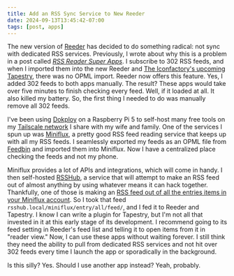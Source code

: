 ```yaml
---
title: Add an RSS Sync Service to New Reeder
date: 2024-09-13T13:45:42-07:00
tags: [post, apps]
---
```


The new version of [Reeder](https://reederapp.com) has decided to do something radical: not sync with dedicated RSS services. Previously, I wrote about why this is a problem in a post called _[RSS Reader Super Apps](https://melkat.blog/p/rss-super-apps)_. I subscribe to 302 RSS feeds, and when I imported them into the new Reeder and [The Iconfactory's upcoming Tapestry](https://www.kickstarter.com/projects/iconfactory/project-tapestry/description), there was no OPML import. Reeder now offers this feature. Yes, I added 302 feeds to both apps manually. The result? These apps would take over five minutes to finish checking every feed. Well, if it loaded at all. It also killed my battery. So, the first thing I needed to do was manually remove all 302 feeds.

I've been using [Dokploy](https://dokploy.com) on a Raspberry Pi 5 to self-host many free tools on my [Tailscale network](https://tailscale.com) I share with my wife and family. One of the services I spun up was [Miniflux](https://miniflux.app/), a pretty good RSS feed reading service that keeps up with all my RSS feeds. I seamlessly exported my feeds as an OPML file from [Feedbin](https://feedbin.com) and imported them into Miniflux. Now I have a centralized place checking the feeds and not my phone.

Miniflux provides a lot of APIs and integrations, which will come in handy. I then self-hosted [RSSHub](https://docs.rsshub.app), a service that will attempt to make an RSS feed out of almost anything by using whatever means it can hack together. Thankfully, one of those is making an [RSS feed out of all the entries items in your Miniflux account](https://docs.rsshub.app/routes/other#feed-entry). So I took that feed `rsshub.local/miniflux/entry/all/feed/`, and I fed it to Reeder and Tapestry. I know I can write a plugin for Tapestry, but I'm not all that invested in it at this early stage of its development. I recommend going to its feed setting in Reeder's feed list and telling it to open items from it in "reader view." Now, I can use these apps without waiting forever. I still think they need the ability to pull from dedicated RSS services and not hit over 302 feeds every time I launch the app or sporadically in the background.

Is this silly? Yes. Should I use another app instead? Yeah, probably.
